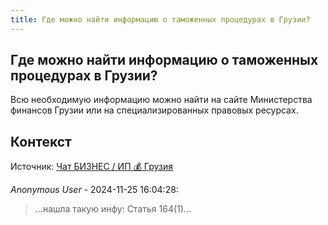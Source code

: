 ```yaml
---
title: Где можно найти информацию о таможенных процедурах в Грузии?
---
```


## Где можно найти информацию о таможенных процедурах в Грузии?

Всю необходимую информацию можно найти на сайте Министерства финансов Грузии или на специализированных правовых ресурсах.

## Контекст

Источник: [Чат БИЗНЕС / ИП 💰 Грузия](https://t.me/ip_ge)

_Anonymous User_ - 2024-11-25 16:04:28:

> ...нашла такую инфу: Статья 164(1)...
